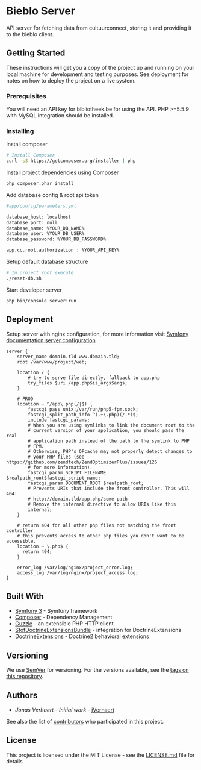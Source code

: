 # Bieblo Server

API server for fetching data from cultuurconnect, storing it and providing it to the bieblo client. 

## Getting Started

These instructions will get you a copy of the project up and running on your local machine for development and testing purposes. See deployment for notes on how to deploy the project on a live system.

### Prerequisites

You will need an API key for bibliotheek.be for using the API. 
PHP >=5.5.9 with MySQL integration should be installed.

### Installing

Install composer

```bash
# Install Composer
curl -sS https://getcomposer.org/installer | php
```

Install project dependencies using Composer
```bash
php composer.phar install
```

Add database config & root api token

```bash
#app/config/parameters.yml

database_host: localhost
database_port: null
database_name: %YOUR_DB_NAME%
database_user: %YOUR_DB_USER%
database_password: %YOUR_DB_PASSWORD%

app.cc.root.authorization : %YOUR_API_KEY% 
```

Setup default database structure

```bash
# In project root execute
./reset-db.sh
```

Start developer server

```
php bin/console server:run
```

## Deployment

Setup server with nginx configuration, for more information visit [Symfony documentation server configuration](http://symfony.com/doc/current/setup/web_server_configuration.html)

```
server {
    server_name domain.tld www.domain.tld;
    root /var/www/project/web;

    location / {
        # try to serve file directly, fallback to app.php
        try_files $uri /app.php$is_args$args;
    }

    # PROD
    location ~ ^/app\.php(/|$) {
        fastcgi_pass unix:/var/run/php5-fpm.sock;
        fastcgi_split_path_info ^(.+\.php)(/.*)$;
        include fastcgi_params;
        # When you are using symlinks to link the document root to the
        # current version of your application, you should pass the real
        # application path instead of the path to the symlink to PHP
        # FPM.
        # Otherwise, PHP's OPcache may not properly detect changes to
        # your PHP files (see https://github.com/zendtech/ZendOptimizerPlus/issues/126
        # for more information).
        fastcgi_param SCRIPT_FILENAME $realpath_root$fastcgi_script_name;
        fastcgi_param DOCUMENT_ROOT $realpath_root;
        # Prevents URIs that include the front controller. This will 404:
        # http://domain.tld/app.php/some-path
        # Remove the internal directive to allow URIs like this
        internal;
    }

    # return 404 for all other php files not matching the front controller
    # this prevents access to other php files you don't want to be accessible.
    location ~ \.php$ {
      return 404;
    }

    error_log /var/log/nginx/project_error.log;
    access_log /var/log/nginx/project_access.log;
}

```

## Built With
* [Symfony 3](https://github.com/symfony/symfony) - Symfony framework
* [Composer](https://github.com/composer/composer) - Dependency Management
* [Guzzle](https://github.com/guzzle/guzzle) - an extensible PHP HTTP client
* [StofDoctrineExtensionsBundle](https://github.com/stof/StofDoctrineExtensionsBundle) -  integration for DoctrineExtensions
* [DoctrineExtensions](https://github.com/Atlantic18/DoctrineExtensions) - Doctrine2 behavioral extensions

## Versioning

We use [SemVer](http://semver.org/) for versioning. For the versions available, see the [tags on this repository](https://github.com/cultuurconnect/bieblo-server/tags). 

## Authors

* *Jonas Verhaert* - *Initial work* - [jVerhaert](https://github.com/jVerhaert)

See also the list of [contributors](https://github.com/cultuurconnect/bieblo-server/contributors) who participated in this project.

## License

This project is licensed under the MIT License - see the [LICENSE.md](LICENSE.md) file for details
